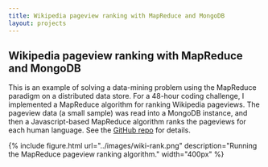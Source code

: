 ```yaml
---
title: Wikipedia pageview ranking with MapReduce and MongoDB
layout: projects
---
```


## Wikipedia pageview ranking with MapReduce and MongoDB

This is an example of solving a data-mining problem using the MapReduce paradigm
on a distributed data store.
For a 48-hour coding challenge, I implemented a MapReduce algorithm for ranking
Wikipedia pageviews. The pageview
data (a small sample) was read into a MongoDB instance, and then a Javascript-based MapReduce
algorithm ranks the pageviews for each human language.
See the [GitHub repo](https://github.com/paul-jean/wiki-rank-mongodb) for details.

{% include figure.html url="../images/wiki-rank.png" description="Running the MapReduce pageview ranking algorithm." width="400px" %}

